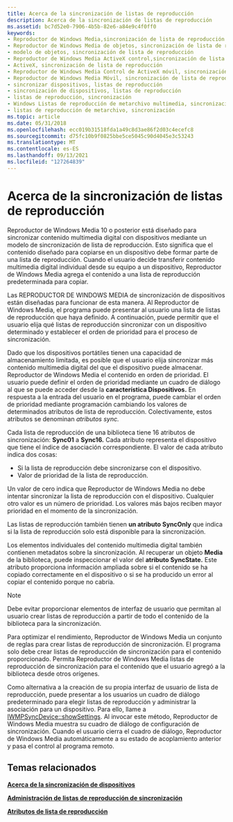 ```yaml
---
title: Acerca de la sincronización de listas de reproducción
description: Acerca de la sincronización de listas de reproducción
ms.assetid: bc7d52e0-7906-4b5b-82e6-a84e9c4f0ff0
keywords:
- Reproductor de Windows Media,sincronización de lista de reproducción
- Reproductor de Windows Media de objetos, sincronización de lista de reproducción
- modelo de objetos, sincronización de lista de reproducción
- Reproductor de Windows Media ActiveX control,sincronización de lista de reproducción
- ActiveX, sincronización de lista de reproducción
- Reproductor de Windows Media Control de ActiveX móvil, sincronización de lista de reproducción
- Reproductor de Windows Media Móvil, sincronización de lista de reproducción
- sincronizar dispositivos, listas de reproducción
- sincronización de dispositivos, listas de reproducción
- listas de reproducción, sincronización
- Windows Listas de reproducción de metarchivo multimedia, sincronización
- listas de reproducción de metarchivo, sincronización
ms.topic: article
ms.date: 05/31/2018
ms.openlocfilehash: ecc019b31518fda1a49c8d3ae86f2d03c4ecefc8
ms.sourcegitcommit: d75fc10b9f0825bbe5ce5045c90d4045e3c53243
ms.translationtype: MT
ms.contentlocale: es-ES
ms.lasthandoff: 09/13/2021
ms.locfileid: "127264839"
---
```

# <a name="about-playlist-synchronization"></a>Acerca de la sincronización de listas de reproducción

Reproductor de Windows Media 10 o posterior está diseñado para sincronizar contenido multimedia digital con dispositivos mediante un modelo de sincronización de lista de reproducción. Esto significa que el contenido diseñado para copiarse en un dispositivo debe formar parte de una lista de reproducción. Cuando el usuario decide transferir contenido multimedia digital individual desde su equipo a un dispositivo, Reproductor de Windows Media agrega el contenido a una lista de reproducción predeterminada para copiar.

Las REPRODUCTOR DE WINDOWS MEDIA de sincronización de dispositivos están diseñadas para funcionar de esta manera. Al Reproductor de Windows Media, el programa puede presentar al usuario una lista de listas de reproducción que haya definido. A continuación, puede permitir que el usuario elija qué listas de reproducción sincronizar con un dispositivo determinado y establecer el orden de prioridad para el proceso de sincronización.

Dado que los dispositivos portátiles tienen una capacidad de almacenamiento limitada, es posible que el usuario elija sincronizar más contenido multimedia digital del que el dispositivo puede almacenar. Reproductor de Windows Media el contenido en orden de prioridad. El usuario puede definir el orden de prioridad mediante un cuadro de diálogo al que se puede acceder desde la **característica Dispositivos.** En respuesta a la entrada del usuario en el programa, puede cambiar el orden de prioridad mediante programación cambiando los valores de determinados atributos de lista de reproducción. Colectivamente, estos atributos se denominan *atributos sync.*

Cada lista de reproducción de una biblioteca tiene 16 atributos de sincronización: **Sync01** a **Sync16.** Cada atributo representa el dispositivo que tiene el índice de asociación correspondiente. El valor de cada atributo indica dos cosas:

-   Si la lista de reproducción debe sincronizarse con el dispositivo.
-   Valor de prioridad de la lista de reproducción.

Un valor de cero indica que Reproductor de Windows Media no debe intentar sincronizar la lista de reproducción con el dispositivo. Cualquier otro valor es un número de prioridad. Los valores más bajos reciben mayor prioridad en el momento de la sincronización.

Las listas de reproducción también tienen **un atributo SyncOnly** que indica si la lista de reproducción solo está disponible para la sincronización.

Los elementos individuales del contenido multimedia digital también contienen metadatos sobre la sincronización. Al recuperar un objeto **Media** de la biblioteca, puede inspeccionar el valor del **atributo SyncState.** Este atributo proporciona información ampliada sobre si el contenido se ha copiado correctamente en el dispositivo o si se ha producido un error al copiar el contenido porque no cabría.

> [!Note]  
> Debe evitar proporcionar elementos de interfaz de usuario que permitan al usuario crear listas de reproducción a partir de todo el contenido de la biblioteca para la sincronización.

 

Para optimizar el rendimiento, Reproductor de Windows Media un conjunto de reglas para crear listas de reproducción de sincronización. El programa solo debe crear listas de reproducción de sincronización para el contenido proporcionado. Permita Reproductor de Windows Media listas de reproducción de sincronización para el contenido que el usuario agregó a la biblioteca desde otros orígenes.

Como alternativa a la creación de su propia interfaz de usuario de lista de reproducción, puede presentar a los usuarios un cuadro de diálogo predeterminado para elegir listas de reproducción y administrar la asociación para un dispositivo. Para ello, llame a [IWMPSyncDevice::showSettings](/previous-versions/windows/desktop/api/wmp/nf-wmp-iwmpsyncdevice-showsettings). Al invocar este método, Reproductor de Windows Media muestra su cuadro de diálogo de configuración de sincronización. Cuando el usuario cierra el cuadro de diálogo, Reproductor de Windows Media automáticamente a su estado de acoplamiento anterior y pasa el control al programa remoto.

## <a name="related-topics"></a>Temas relacionados

<dl> <dt>

[**Acerca de la sincronización de dispositivos**](about-device-synchronization.md)
</dt> <dt>

[**Administración de listas de reproducción de sincronización**](managing-synchronization-playlists.md)
</dt> <dt>

[**Atributos de lista de reproducción**](playlist-attributes.md)
</dt> </dl>

 

 




